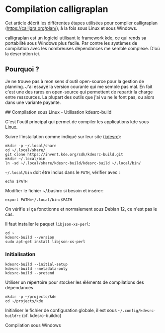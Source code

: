  
# Compilation calligraplan


Cet article décrit les différentes étapes utilisées pour compiler calligraplan  (https://calligra.org/plan/), à la fois sous Linux et sous Windows.

calligraplan est un logiciel utilisant le framework kde, ce qui rends sa portabilité sous Windows plus facile. Par contre les systèmes de compilation avec les nombreuses dépendances me semble complexe. D'où la description ici.

## Pourquoi ?

Je ne trouve pas à mon sens d'outil open-source pour la gestion de planning. J'ai essayé la version courante qui me semble pas mal. En fait c'est une des rares en open-source qui permettent de repartir la charge entre ressources. La plupart des outils que j'ai vu ne le font pas, ou alors dans une variante payante.


## Compilation sous Linux - Utilisation kdesrc-build 


C'est l'outil principal qui permet de compiler les applications kde sous Linux.

Suivre l'installation comme indiqué sur leur site ([kdesrc](https://github.com/KDE/kdesrc-build)):

```
mkdir -p ~/.local/share
cd ~/.local/share/
git clone https://invent.kde.org/sdk/kdesrc-build.git
mkdir ~/.local/bin
ln -sd ~/.local/share/kdesrc-build/kdesrc-build ~/.local/bin/
```

 `~/.local/bin` doit être inclus dans le `PATH`, vérifier avec :

```
echo $PATH
```

Modifier le fichier ~/.bashrc si besoin et insérer:

```
export PATH=~/.local/bin:$PATH
```

On vérifie si ça fonctionne et normalement sous Debian 12, ce n'est pas le cas.

Il faut installer le paquet `libjson-xs-perl`:

```
cd ~
kdesrc-build --version
sudo apt-get install libjson-xs-perl

```

### Initialisation

```
kdesrc-build --initial-setup
kdesrc-build --metadata-only
kdesrc-build --pretend
```

Utiliser un répertoire pour stocker les éléments de compilations des dépendances


```
mkdir -p ~/projects/kde
cd ~/projects/kde
```

Initialiser le fichier de configuration globale, il est sous `~/.config/kdesrc-buildrc`
(cf. kdesrc-buildrc)



Compilation sous Windows

